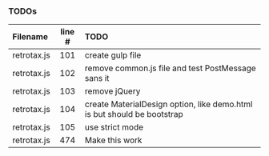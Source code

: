 ### TODOs
| Filename | line # | TODO
|:------|:------:|:------
| retrotax.js | 101 | create gulp file
| retrotax.js | 102 | remove common.js file and test PostMessage sans it
| retrotax.js | 103 | remove jQuery
| retrotax.js | 104 | create MaterialDesign option, like demo.html is but should be bootstrap
| retrotax.js | 105 | use strict mode
| retrotax.js | 474 | Make this work